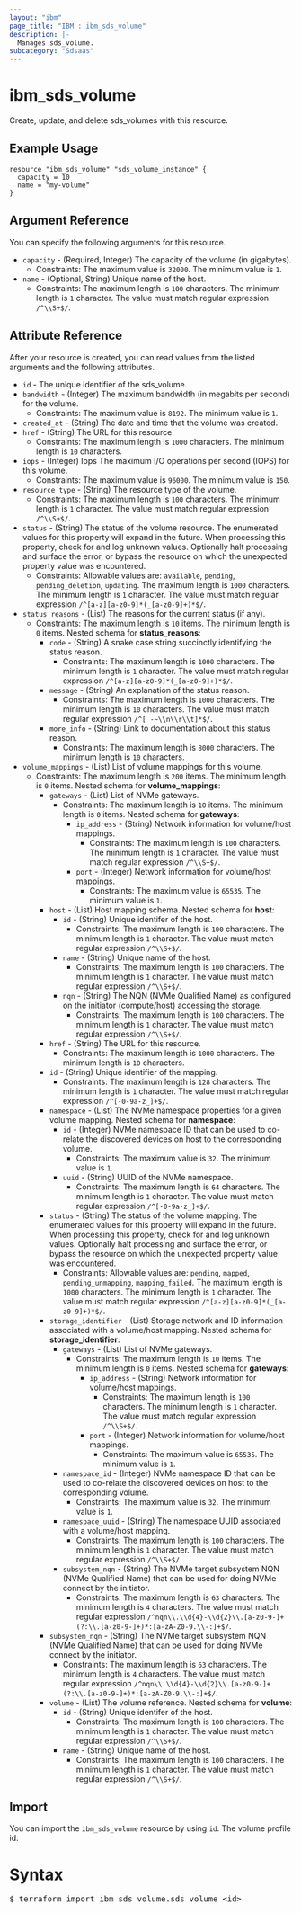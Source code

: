 ```yaml
---
layout: "ibm"
page_title: "IBM : ibm_sds_volume"
description: |-
  Manages sds_volume.
subcategory: "Sdsaas"
---
```


# ibm_sds_volume

Create, update, and delete sds_volumes with this resource.

## Example Usage

```hcl
resource "ibm_sds_volume" "sds_volume_instance" {
  capacity = 10
  name = "my-volume"
}
```

## Argument Reference

You can specify the following arguments for this resource.

* `capacity` - (Required, Integer) The capacity of the volume (in gigabytes).
  * Constraints: The maximum value is `32000`. The minimum value is `1`.
* `name` - (Optional, String) Unique name of the host.
  * Constraints: The maximum length is `100` characters. The minimum length is `1` character. The value must match regular expression `/^\\S+$/`.

## Attribute Reference

After your resource is created, you can read values from the listed arguments and the following attributes.

* `id` - The unique identifier of the sds_volume.
* `bandwidth` - (Integer) The maximum bandwidth (in megabits per second) for the volume.
  * Constraints: The maximum value is `8192`. The minimum value is `1`.
* `created_at` - (String) The date and time that the volume was created.
* `href` - (String) The URL for this resource.
  * Constraints: The maximum length is `1000` characters. The minimum length is `10` characters.
* `iops` - (Integer) Iops The maximum I/O operations per second (IOPS) for this volume.
  * Constraints: The maximum value is `96000`. The minimum value is `150`.
* `resource_type` - (String) The resource type of the volume.
  * Constraints: The maximum length is `100` characters. The minimum length is `1` character. The value must match regular expression `/^\\S+$/`.
* `status` - (String) The status of the volume resource. The enumerated values for this property will expand in the future. When processing this property, check for and log unknown values. Optionally halt processing and surface the error, or bypass the resource on which the unexpected property value was encountered.
  * Constraints: Allowable values are: `available`, `pending`, `pending_deletion`, `updating`. The maximum length is `1000` characters. The minimum length is `1` character. The value must match regular expression `/^[a-z][a-z0-9]*(_[a-z0-9]+)*$/`.
* `status_reasons` - (List) The reasons for the current status (if any).
  * Constraints: The maximum length is `10` items. The minimum length is `0` items.
Nested schema for **status_reasons**:
	* `code` - (String) A snake case string succinctly identifying the status reason.
	  * Constraints: The maximum length is `1000` characters. The minimum length is `1` character. The value must match regular expression `/^[a-z][a-z0-9]*(_[a-z0-9]+)*$/`.
	* `message` - (String) An explanation of the status reason.
	  * Constraints: The maximum length is `1000` characters. The minimum length is `10` characters. The value must match regular expression `/^[ -~\\n\\r\\t]*$/`.
	* `more_info` - (String) Link to documentation about this status reason.
	  * Constraints: The maximum length is `8000` characters. The minimum length is `10` characters.
* `volume_mappings` - (List) List of volume mappings for this volume.
  * Constraints: The maximum length is `200` items. The minimum length is `0` items.
Nested schema for **volume_mappings**:
	* `gateways` - (List) List of NVMe gateways.
	  * Constraints: The maximum length is `10` items. The minimum length is `0` items.
	Nested schema for **gateways**:
		* `ip_address` - (String) Network information for volume/host mappings.
		  * Constraints: The maximum length is `100` characters. The minimum length is `1` character. The value must match regular expression `/^\\S+$/`.
		* `port` - (Integer) Network information for volume/host mappings.
		  * Constraints: The maximum value is `65535`. The minimum value is `1`.
	* `host` - (List) Host mapping schema.
	Nested schema for **host**:
		* `id` - (String) Unique identifer of the host.
		  * Constraints: The maximum length is `100` characters. The minimum length is `1` character. The value must match regular expression `/^\\S+$/`.
		* `name` - (String) Unique name of the host.
		  * Constraints: The maximum length is `100` characters. The minimum length is `1` character. The value must match regular expression `/^\\S+$/`.
		* `nqn` - (String) The NQN (NVMe Qualified Name) as configured on the initiator (compute/host) accessing the storage.
		  * Constraints: The maximum length is `100` characters. The minimum length is `1` character. The value must match regular expression `/^\\S+$/`.
	* `href` - (String) The URL for this resource.
	  * Constraints: The maximum length is `1000` characters. The minimum length is `10` characters.
	* `id` - (String) Unique identifier of the mapping.
	  * Constraints: The maximum length is `128` characters. The minimum length is `1` character. The value must match regular expression `/^[-0-9a-z_]+$/`.
	* `namespace` - (List) The NVMe namespace properties for a given volume mapping.
	Nested schema for **namespace**:
		* `id` - (Integer) NVMe namespace ID that can be used to co-relate the discovered devices on host to the corresponding volume.
		  * Constraints: The maximum value is `32`. The minimum value is `1`.
		* `uuid` - (String) UUID of the NVMe namespace.
		  * Constraints: The maximum length is `64` characters. The minimum length is `1` character. The value must match regular expression `/^[-0-9a-z_]+$/`.
	* `status` - (String) The status of the volume mapping. The enumerated values for this property will expand in the future. When processing this property, check for and log unknown values. Optionally halt processing and surface the error, or bypass the resource on which the unexpected property value was encountered.
	  * Constraints: Allowable values are: `pending`, `mapped`, `pending_unmapping`, `mapping_failed`. The maximum length is `1000` characters. The minimum length is `1` character. The value must match regular expression `/^[a-z][a-z0-9]*(_[a-z0-9]+)*$/`.
	* `storage_identifier` - (List) Storage network and ID information associated with a volume/host mapping.
	Nested schema for **storage_identifier**:
		* `gateways` - (List) List of NVMe gateways.
		  * Constraints: The maximum length is `10` items. The minimum length is `0` items.
		Nested schema for **gateways**:
			* `ip_address` - (String) Network information for volume/host mappings.
			  * Constraints: The maximum length is `100` characters. The minimum length is `1` character. The value must match regular expression `/^\\S+$/`.
			* `port` - (Integer) Network information for volume/host mappings.
			  * Constraints: The maximum value is `65535`. The minimum value is `1`.
		* `namespace_id` - (Integer) NVMe namespace ID that can be used to co-relate the discovered devices on host to the corresponding volume.
		  * Constraints: The maximum value is `32`. The minimum value is `1`.
		* `namespace_uuid` - (String) The namespace UUID associated with a volume/host mapping.
		  * Constraints: The maximum length is `100` characters. The minimum length is `1` character. The value must match regular expression `/^\\S+$/`.
		* `subsystem_nqn` - (String) The NVMe target subsystem NQN (NVMe Qualified Name) that can be used for doing NVMe connect by the initiator.
		  * Constraints: The maximum length is `63` characters. The minimum length is `4` characters. The value must match regular expression `/^nqn\\.\\d{4}-\\d{2}\\.[a-z0-9-]+(?:\\.[a-z0-9-]+)*:[a-zA-Z0-9.\\-:]+$/`.
	* `subsystem_nqn` - (String) The NVMe target subsystem NQN (NVMe Qualified Name) that can be used for doing NVMe connect by the initiator.
	  * Constraints: The maximum length is `63` characters. The minimum length is `4` characters. The value must match regular expression `/^nqn\\.\\d{4}-\\d{2}\\.[a-z0-9-]+(?:\\.[a-z0-9-]+)*:[a-zA-Z0-9.\\-:]+$/`.
	* `volume` - (List) The volume reference.
	Nested schema for **volume**:
		* `id` - (String) Unique identifer of the host.
		  * Constraints: The maximum length is `100` characters. The minimum length is `1` character. The value must match regular expression `/^\\S+$/`.
		* `name` - (String) Unique name of the host.
		  * Constraints: The maximum length is `100` characters. The minimum length is `1` character. The value must match regular expression `/^\\S+$/`.


## Import

You can import the `ibm_sds_volume` resource by using `id`. The volume profile id.

# Syntax
<pre>
$ terraform import ibm_sds_volume.sds_volume &lt;id&gt;
</pre>
